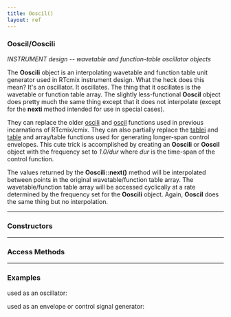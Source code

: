 ```yaml
---
title: Ooscil()
layout: ref
---
```


### Ooscil/Ooscili

*INSTRUMENT design -- wavetable and function-table oscillator objects*  
  
The **Ooscili** object is an interpolating wavetable and function table
unit generator used in RTcmix instrument design. What the heck does this
mean? It's an oscillator. It oscillates. The thing that it oscillates is
the wavetable or function table array. The slightly less-functional
**Ooscil** object does pretty much the same thing except that it does
not interpolate (except for the **nexti** method intended for use in
special cases).

They can replace the older [oscili](boscili.html) and
[oscil](oscil.html) functions used in previous incarnations of
RTcmix/cmix. They can also partially replace the [tablei](table.html)
and [table](table.html) and array/table functions used for generating
longer-span control envelopes. This cute trick is accomplished by
creating an **Ooscili** or **Ooscil** object with the frequency set to
*1.0/dur* where *dur* is the time-span of the control function.

The values returned by the **Ooscili::next()** method will be
interpolated between points in the original wavetable/function table
array. The wavetable/function table array will be accessed cyclically at
a rate determined by the frequency set for the **Ooscili** object.
Again, **Ooscil** does the same thing but no interpolation.

-----

### Constructors

-----

### Access Methods

-----

### Examples

used as an oscillator:

  
used as an envelope or control signal generator:
